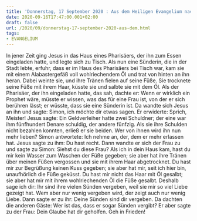 ```yaml
---
title: 'Donnerstag, 17 September 2020 : Aus dem Heiligen Evangelium nach Lukas - Lk 7,36-50.'
date: 2020-09-16T17:47:00.001+02:00
draft: false
url: /2020/09/donnerstag-17-september-2020-aus-dem.html
tags: 
- EVANGELIUM
---
```


In jener Zeit ging Jesus in das Haus eines Pharisäers, der ihn zum Essen eingeladen hatte, und legte sich zu Tisch. Als nun eine Sünderin, die in der Stadt lebte, erfuhr, dass er im Haus des Pharisäers bei Tisch war, kam sie mit einem Alabastergefäß voll wohlriechendem Öl und trat von hinten an ihn heran. Dabei weinte sie, und ihre Tränen fielen auf seine Füße. Sie trocknete seine Füße mit ihrem Haar, küsste sie und salbte sie mit dem Öl. Als der Pharisäer, der ihn eingeladen hatte, das sah, dachte er: Wenn er wirklich ein Prophet wäre, müsste er wissen, was das für eine Frau ist, von der er sich berühren lässt; er wüsste, dass sie eine Sünderin ist. Da wandte sich Jesus an ihn und sagte: Simon, ich möchte dir etwas sagen. Er erwiderte: Sprich, Meister! Jesus sagte: Ein Geldverleiher hatte zwei Schuldner; der eine war ihm fünfhundert Denare schuldig, der andere fünfzig. Als sie ihre Schulden nicht bezahlen konnten, erließ er sie beiden. Wer von ihnen wird ihn nun mehr lieben? Simon antwortete: Ich nehme an, der, dem er mehr erlassen hat. Jesus sagte zu ihm: Du hast recht. Dann wandte er sich der Frau zu und sagte zu Simon: Siehst du diese Frau? Als ich in dein Haus kam, hast du mir kein Wasser zum Waschen der Füße gegeben; sie aber hat ihre Tränen über meinen Füßen vergossen und sie mit ihrem Haar abgetrocknet. Du hast mir zur Begrüßung keinen Kuss gegeben; sie aber hat mir, seit ich hier bin, unaufhörlich die Füße geküsst. Du hast mir nicht das Haar mit Öl gesalbt; sie aber hat mir mit ihrem wohlriechenden Öl die Füße gesalbt. Deshalb sage ich dir: Ihr sind ihre vielen Sünden vergeben, weil sie mir so viel Liebe gezeigt hat. Wem aber nur wenig vergeben wird, der zeigt auch nur wenig Liebe. Dann sagte er zu ihr: Deine Sünden sind dir vergeben. Da dachten die anderen Gäste: Wer ist das, dass er sogar Sünden vergibt? Er aber sagte zu der Frau: Dein Glaube hat dir geholfen. Geh in Frieden!